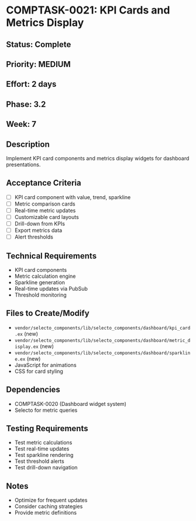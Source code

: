 # COMPTASK-0021: KPI Cards and Metrics Display

## Status: Complete
## Priority: MEDIUM
## Effort: 2 days
## Phase: 3.2
## Week: 7

## Description
Implement KPI card components and metrics display widgets for dashboard presentations.

## Acceptance Criteria
- [ ] KPI card component with value, trend, sparkline
- [ ] Metric comparison cards
- [ ] Real-time metric updates
- [ ] Customizable card layouts
- [ ] Drill-down from KPIs
- [ ] Export metrics data
- [ ] Alert thresholds

## Technical Requirements
- KPI card components
- Metric calculation engine
- Sparkline generation
- Real-time updates via PubSub
- Threshold monitoring

## Files to Create/Modify
- `vendor/selecto_components/lib/selecto_components/dashboard/kpi_card.ex` (new)
- `vendor/selecto_components/lib/selecto_components/dashboard/metric_display.ex` (new)
- `vendor/selecto_components/lib/selecto_components/dashboard/sparkline.ex` (new)
- JavaScript for animations
- CSS for card styling

## Dependencies
- COMPTASK-0020 (Dashboard widget system)
- Selecto for metric queries

## Testing Requirements
- Test metric calculations
- Test real-time updates
- Test sparkline rendering
- Test threshold alerts
- Test drill-down navigation

## Notes
- Optimize for frequent updates
- Consider caching strategies
- Provide metric definitions